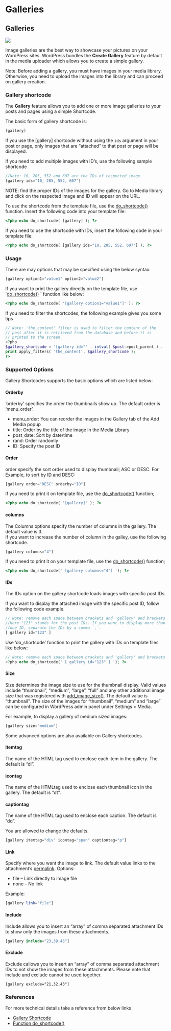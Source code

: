 # Galleries

## Galleries

[![](https://i0.wp.com/developer.wordpress.org/files/2014/10/Capture.png?resize=711%2C583&ssl=1)](https://i0.wp.com/developer.wordpress.org/files/2014/10/Capture.png?ssl=1)

Image galleries are the best way to showcase your pictures on your WordPress sites. WordPress bundles the **Create Gallery** feature by default in the media uploader which allows you to create a simple gallery.  

Note: Before adding a gallery, you must have images in your media library. Otherwise, you need to upload the images into the library and can proceed on gallery creation.

### Gallery shortcode

The **Gallery** feature allows you to add one or more image galleries to your posts and pages using a simple Shortcode.

The basic form of gallery shortcode is:

```php
[gallery]
```

  
If you use the \[gallery\] shortcode without using the `ids` argument in your post or page, only images that are “attached” to that post or page will be displayed.  

If you need to add multiple images with ID’s, use the following sample shortcode

```php
//Note: 10, 205, 552 and 607 are the IDs of respected image.
[gallery ids="10, 205, 552, 607"]
```

  
NOTE: find the proper IDs of the images for the gallery. Go to Media library and click on the respected image and ID will appear on the URL.  

To use the shortcode from the template file, use the [do\_shortcode()](https://developer.wordpress.org/reference/functions/do_shortcode/) function. Insert the following code into your template file:

```php
<?php echo do_shortcode( [gallery] ); ?>
```

If you need to use the shortcode with IDs, insert the following code in your template file:

```php
<?php echo do_shortcode( [gallery ids="10, 205, 552, 607"] ); ?>
```

### Usage

There are may options that may be specified using the below syntax:

```php
[gallery option1="value1" option2="value2"]
```

If you want to print the gallery directly on the template file, use \`[do\_shortcode()](https://developer.wordpress.org/reference/functions/do_shortcode/) \` function like below:

```php
<?php echo do_shortcode( '[gallery option1="value1"]' ); ?>
```

If you need to filter the shortcodes, the following example gives you some tips

```php
// Note: 'the_content' filter is used to filter the content of the
// post after it is retrieved from the database and before it is 
// printed to the screen.
<?php
$gallery_shortcode = '[gallery id="' . intval( $post->post_parent ) . '"]';
print apply_filters( 'the_content', $gallery_shortcode );
?>
```

### Supported Options

Gallery Shortcodes supports the basic options which are listed below:

#### Orderby

‘orderby’ specifies the order the thumbnails show up. The default order is ‘menu\_order’.

*   menu\_order: You can reorder the images in the Gallery tab of the Add Media popup
*   title: Order by the title of the image in the Media Library
*   post\_date: Sort by date/time
*   rand: Order randomly
*   ID: Specify the post ID

#### Order

order specify the sort order used to display thumbnail; ASC or DESC. For Example, to sort by ID and DESC:

```php
[gallery order="DESC" orderby="ID"]
```

If you need to print it on template file, use the [do\_shortcode()](https://developer.wordpress.org/reference/functions/do_shortcode/) function;

```php
<?php echo do_shortcode( '[gallery]' ); ?>
```

#### columns

The Columns options specify the number of columns in the gallery. The default value is 3.  
If you want to increase the number of column in the galley, use the following shortcode.

```php
[gallery columns="4"]
```

If you need to print it on your template file, use the [do\_shortcode()](https://developer.wordpress.org/reference/functions/do_shortcode/) function;

```php
<?php echo do_shortcode(' [gallery columns="4"] '); ?>
```

#### IDs

The IDs option on the gallery shortcode loads images with specific post IDs.

If you want to display the attached image with the specific post ID, follow the following code example.

```php
// Note: remove each space between brackets and 'gallery' and brackets and `123"`.
//Here "123" stands for the post IDs. If you want to display more than
//one ID, separate the IDs by a comma `,`.
[ gallery id="123" ]
```

Use ‘do\_shortcode’ function to print the gallery with IDs on template files like below:

```php
// Note: remove each space between brackets and 'gallery' and brackets and `123"`.
<?php echo do_shortcode(' [ gallery id="123" ] '); ?>
```

#### Size

Size determines the image size to use for the thumbnail display. Valid values include “thumbnail”, “medium”, “large”, “full” and any other additional image size that was registered with [add\_image\_size()](https://developer.wordpress.org/reference/functions/add_image_size/). The default value is “thumbnail”. The size of the images for “thumbnail”, “medium” and “large” can be configured in WordPress admin panel under Settings > Media.

For example, to display a gallery of medium sized images:

```php
[gallery size="medium"]
```

Some advanced options are also available on Gallery shortcodes.

#### itemtag

The name of the HTML tag used to enclose each item in the gallery. The default is “dl”.

#### icontag

The name of the HTMLtag used to enclose each thumbnail icon in the gallery. The default is “dt”.

#### captiontag

The name of the HTML tag used to enclose each caption. The default is “dd”.

You are allowed to change the defaults.

```php
[gallery itemtag="div" icontag="span" captiontag="p"]
```

#### Link

Specify where you want the image to link. The default value links to the attachment’s [permalink](https://codex.wordpress.org/Using_Permalinks). Options:

*   file – Link directly to image file
*   none – No link

Example:

```php
[gallery link="file"]
```

#### Include

Include allows you to insert an “array” of comma separated attachment IDs to show only the images from these attachments.

```php
[gallery include="23,39,45"]
```

#### Exclude

Exclude callows you to insert an “array” of comma separated attachment IDs to not show the images from these attachments. Please note that include and exclude cannot be used together.

```markup
[gallery exclude="21,32,43"]
```

### References

For more technical details take a reference from below links

*   [Gallery Shortcode](https://codex.wordpress.org/Gallery_Shortcode)
*   [Function do\_shortcode()](https://developer.wordpress.org/reference/functions/do_shortcode/)